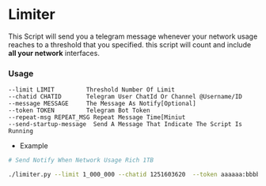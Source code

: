 # Limiter

This Script will send you a telegram message whenever
your network usage reaches to a threshold that you specified.
this script will count and include **all your network** interfaces.


### Usage
    --limit LIMIT         Threshold Number Of Limit
    --chatid CHATID       Telegram User ChatId Or Channel @Username/ID
    --message MESSAGE     The Message As Notify[Optional]
    --token TOKEN         Telegram Bot Token
    --repeat-msg REPEAT_MSG Repeat Message Time[Miniut
    --send-startup-message  Send A Message That Indicate The Script Is Running

- Example
```bash
# Send Notify When Network Usage Rich 1TB

./limiter.py --limit 1_000_000 --chatid 1251603620  --token aaaaaa:bbbbbbbbb
```
